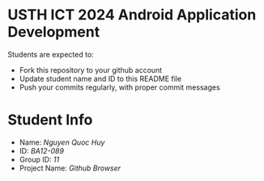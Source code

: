 USTH ICT 2024 Android Application Development
=====================================================

Students are expected to:

* Fork this repository to your github account
* Update student name and ID to this README file
* Push your commits regularly, with proper commit messages

Student Info
=======================

* Name: *Nguyen Quoc Huy*
* ID: *BA12-089*
* Group ID: *11*
* Project Name: *Github Browser*
